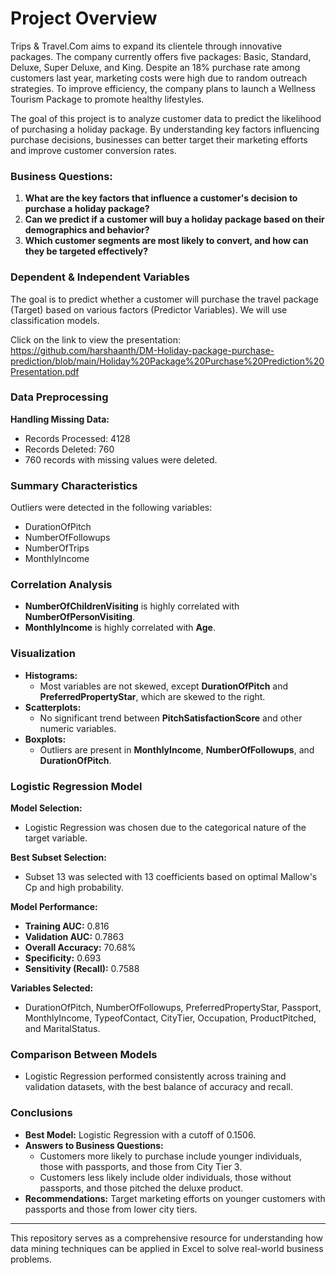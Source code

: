 # Project Overview

Trips & Travel.Com aims to expand its clientele through innovative packages. The company currently offers five packages: Basic, Standard, Deluxe, Super Deluxe, and King. Despite an 18% purchase rate among customers last year, marketing costs were high due to random outreach strategies. To improve efficiency, the company plans to launch a Wellness Tourism Package to promote healthy lifestyles.

The goal of this project is to analyze customer data to predict the likelihood of purchasing a holiday package. By understanding key factors influencing purchase decisions, businesses can better target their marketing efforts and improve customer conversion rates.

### Business Questions:
1. **What are the key factors that influence a customer's decision to purchase a holiday package?**
2. **Can we predict if a customer will buy a holiday package based on their demographics and behavior?**
3. **Which customer segments are most likely to convert, and how can they be targeted effectively?**

### Dependent & Independent Variables
The goal is to predict whether a customer will purchase the travel package (Target) based on various factors (Predictor Variables). We will use classification models.

Click on the link to view the presentation: https://github.com/harshaanth/DM-Holiday-package-purchase-prediction/blob/main/Holiday%20Package%20Purchase%20Prediction%20Presentation.pdf

### Data Preprocessing
**Handling Missing Data:**
- Records Processed: 4128
- Records Deleted: 760
- 760 records with missing values were deleted.

### Summary Characteristics
Outliers were detected in the following variables:
- DurationOfPitch
- NumberOfFollowups
- NumberOfTrips
- MonthlyIncome

### Correlation Analysis
- **NumberOfChildrenVisiting** is highly correlated with **NumberOfPersonVisiting**.
- **MonthlyIncome** is highly correlated with **Age**.

### Visualization
- **Histograms:**
  - Most variables are not skewed, except **DurationOfPitch** and **PreferredPropertyStar**, which are skewed to the right.
- **Scatterplots:**
  - No significant trend between **PitchSatisfactionScore** and other numeric variables.
- **Boxplots:**
  - Outliers are present in **MonthlyIncome**, **NumberOfFollowups**, and **DurationOfPitch**.

### Logistic Regression Model
**Model Selection:**
- Logistic Regression was chosen due to the categorical nature of the target variable.

**Best Subset Selection:**
- Subset 13 was selected with 13 coefficients based on optimal Mallow's Cp and high probability.

**Model Performance:**
- **Training AUC:** 0.816
- **Validation AUC:** 0.7863
- **Overall Accuracy:** 70.68%
- **Specificity:** 0.693
- **Sensitivity (Recall):** 0.7588

**Variables Selected:**
- DurationOfPitch, NumberOfFollowups, PreferredPropertyStar, Passport, MonthlyIncome, TypeofContact, CityTier, Occupation, ProductPitched, and MaritalStatus.

### Comparison Between Models
- Logistic Regression performed consistently across training and validation datasets, with the best balance of accuracy and recall.

### Conclusions
- **Best Model:** Logistic Regression with a cutoff of 0.1506.
- **Answers to Business Questions:**
  - Customers more likely to purchase include younger individuals, those with passports, and those from City Tier 3.
  - Customers less likely include older individuals, those without passports, and those pitched the deluxe product.
- **Recommendations:** Target marketing efforts on younger customers with passports and those from lower city tiers.

---

This repository serves as a comprehensive resource for understanding how data mining techniques can be applied in Excel to solve real-world business problems.
